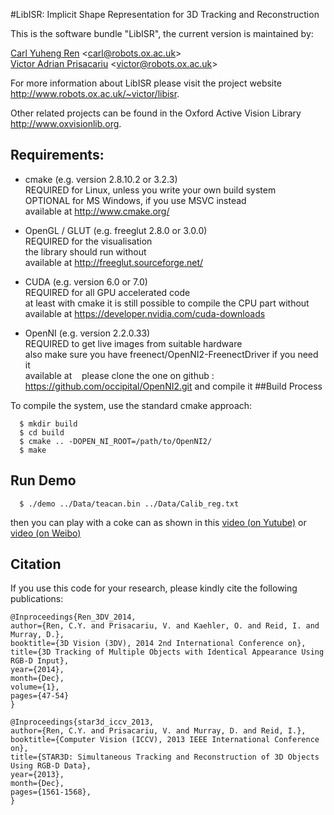 #LibISR: Implicit Shape Representation for 3D Tracking and Reconstruction

This is the software bundle "LibISR",  the current version is maintained by:

  [Carl Yuheng Ren](http://www.carlyuheng.com/) <<carl@robots.ox.ac.uk>>  
  [Victor Adrian Prisacariu](http://www.robots.ox.ac.uk/~victor/) <<victor@robots.ox.ac.uk>> 
  
For more information about LibISR please visit the project website http://www.robots.ox.ac.uk/~victor/libisr.

Other related projects can be found in the Oxford Active Vision Library http://www.oxvisionlib.org.

## Requirements:

  - cmake (e.g. version 2.8.10.2 or 3.2.3)  
    REQUIRED for Linux, unless you write your own build system  
    OPTIONAL for MS Windows, if you use MSVC instead  
    available at http://www.cmake.org/

  - OpenGL / GLUT (e.g. freeglut 2.8.0 or 3.0.0)  
    REQUIRED for the visualisation  
    the library should run without  
    available at http://freeglut.sourceforge.net/

  - CUDA (e.g. version 6.0 or 7.0)  
    REQUIRED for all GPU accelerated code  
    at least with cmake it is still possible to compile the CPU part without  
    available at https://developer.nvidia.com/cuda-downloads

  - OpenNI (e.g. version 2.2.0.33)  
    REQUIRED to get live images from suitable hardware  
    also make sure you have freenect/OpenNI2-FreenectDriver if you need it  
    available at
    please clone the one on github : https://github.com/occipital/OpenNI2.git and compile it
##Build Process

  To compile the system, use the standard cmake approach:

```
  $ mkdir build
  $ cd build
  $ cmake .. -DOPEN_NI_ROOT=/path/to/OpenNI2/
  $ make
```

## Run Demo

```
  $ ./demo ../Data/teacan.bin ../Data/Calib_reg.txt
```
then you can play with a coke can as shown in this [video (on Yutube)](https://www.youtube.com/watch?v=ExAqnnEZOVU&feature=youtu.be) or [video (on Weibo)](http://video.weibo.com/show?fid=1034:50e519c5d1d8974a02dc6ace742910ca)

## Citation

If you use this code for your research, please kindly cite the following publications:
```
@Inproceedings{Ren_3DV_2014,
author={Ren, C.Y. and Prisacariu, V. and Kaehler, O. and Reid, I. and Murray, D.},
booktitle={3D Vision (3DV), 2014 2nd International Conference on},
title={3D Tracking of Multiple Objects with Identical Appearance Using RGB-D Input},
year={2014},
month={Dec},
volume={1},
pages={47-54}
}

```

```
@Inproceedings{star3d_iccv_2013, 
author={Ren, C.Y. and Prisacariu, V. and Murray, D. and Reid, I.}, 
booktitle={Computer Vision (ICCV), 2013 IEEE International Conference on}, 
title={STAR3D: Simultaneous Tracking and Reconstruction of 3D Objects Using RGB-D Data}, 
year={2013}, 
month={Dec}, 
pages={1561-1568}, 
}

```
